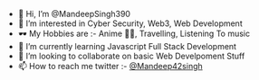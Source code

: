 - 👋 Hi, I’m @MandeepSingh390
- 👀 I’m interested in Cyber Security, Web3, Web Development
- 🕶  My Hobbies are :- Anime 🍜🍥, Travelling, Listening To music
- 🌱 I’m currently learning Javascript Full Stack Development
- 💞️ I’m looking to collaborate on basic Web Develpoment Stuff
- 📫 How to reach me twitter :- <a href="https://twitter.com/Mandeep42singh">@Mandeep42singh</a>

<!---
MandeepSingh390/MandeepSingh390 is a ✨ special ✨ repository because its `README.md` (this file) appears on your GitHub profile.
You can click the Preview link to take a look at your changes.
--->
